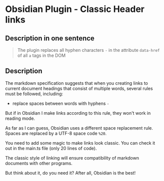 # Obsidian Plugin - Classic Header links

## Description in one sentence

> The plugin replaces all hyphen characters `-` in the attribute `data-href` of all `a` tags in the DOM

## Description

The markdown specification suggests that when you creating links to current document headings that consist of multiple words, several rules must be followed, including:

- replace spaces between words with hyphens `-`

But if in Obsidian I make links according to this rule, they won't work in reading mode.

As far as I can guess, Obsidian uses a different space replacement rule. Spaces are replaced by a UTF-8 space code `%20`.

You need to add some magic to make links look classic. You can check it out in the main.ts file (only 20 lines of code).

The classic style of linking will ensure compatibility of markdown documents with other programs.

But think about it, do you need it? After all, Obsidian is the best!
